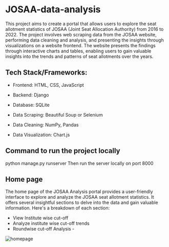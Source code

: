 # JOSAA-data-analysis
This project aims to create a portal that allows users to explore the seat allotment statistics of JOSAA (Joint Seat Allocation Authority) from 2016 to 2022. The project involves web scraping data from the JOSAA website, performing data cleaning and analysis, and presenting the insights through visualizations on a website frontend. The website presents the findings through interactive charts and tables, enabling users to gain valuable insights into the trends and patterns of seat allotments over the years.

## Tech Stack/Frameworks:
- Frontend: HTML, CSS, JavaScript
* Backend: Django
+ Database: SQLite
- Data Scraping: Beautiful Soup or Selenium
* Data Cleaning: NumPy, Pandas
+ Data Visualization: Chart.js

## Command to run the project locally
python manage.py runserver
Then run the server locally on port 8000

## Home page
The home page of the JOSAA Analysis portal provides a user-friendly interface to explore and analyze the JOSAA seat allotment statistics. It offers several insightful sections to delve into the data and gain valuable information. Here's a breakdown of each section:
- View Institute wise cut-off
- Analyze institute wise cut-off trends
- Roundwise cut-off Analysis -

 ![homepage](https://github.com/Vidya132/JOSAA-data-analysis/assets/95306028/44bebb0e-7e78-4274-b5e2-cd176f9288fb)
